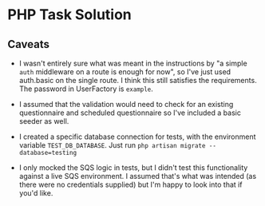 # PHP Task Solution

## Caveats
- I wasn't entirely sure what was meant in the instructions by "a simple `auth` middleware on a route is enough for now", so I've just used auth.basic on the single route. I think this still satisfies the requirements. The password in UserFactory is `example`.

- I assumed that the validation would need to check for an existing questionnaire and scheduled questionnaire so I've included a basic seeder as well.

- I created a specific database connection for tests, with the environment variable `TEST_DB_DATABASE`. Just run `php artisan migrate --database=testing`

- I only mocked the SQS logic in tests, but I didn't test this functionality against a live SQS environment. I assumed that's what was intended (as there were no credentials supplied) but I'm happy to look into that if you'd like.